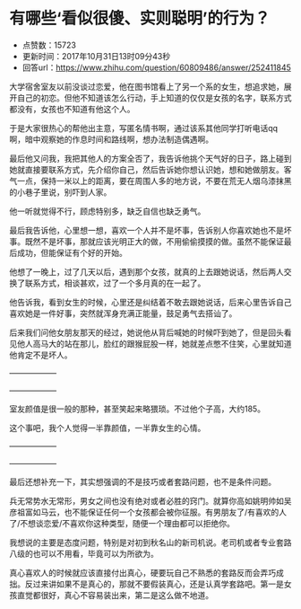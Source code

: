 # 有哪些‘看似很傻、实则聪明’的行为？
- 点赞数：15723
- 更新时间：2017年10月31日13时09分43秒
- 回答url：https://www.zhihu.com/question/60809486/answer/252411845
<body>
 <p data-pid="FVrGm9vZ">大学宿舍室友以前没谈过恋爱，他在图书馆看上了另一个系的女生，想追求她，展开自己的初恋。但他不知道该怎么行动，手上知道的仅仅是女孩的名字，联系方式都没有，女孩也不知道有他这个人。</p>
 <p data-pid="FbbUcxRe">于是大家很热心的帮他出主意，写匿名情书啊，通过该系其他同学打听电话qq啊，暗中观察她的作息时间和路线啊，想办法制造偶遇啊。</p>
 <p data-pid="1hBomb_Q">最后他又问我，我把其他人的方案全否了，我告诉他挑个天气好的日子，路上碰到她就直接要联系方式，先介绍你自己，然后告诉她你想认识她，想和她做朋友。客气一点，保持一米以上的距离，要在周围人多的地方说，不要在荒无人烟乌漆抹黑的小巷子里说，别吓到人家。</p>
 <p data-pid="WHS5Wt5q">他一听就觉得不行，顾虑特别多，缺乏自信也缺乏勇气。</p>
 <p data-pid="YziYwwO4">最后我告诉他，心里想一想，喜欢一个人并不是坏事，告诉别人你喜欢她也不是坏事。既然不是坏事，那就应该光明正大的做，不用偷偷摸摸的做。虽然不能保证最后成功，但能保证有个好的开始。</p>
 <p data-pid="g1s3QkFU">他想了一晚上，过了几天以后，遇到那个女孩，就真的上去跟她说话，然后两人交换了联系方式，相谈甚欢，过了一个多月真的在一起了。</p>
 <p data-pid="Paeg-XQM">他告诉我，看到女生的时候，心里还是纠结着不敢去跟她说话，后来心里告诉自己喜欢她是一件好事，突然就浑身充满正能量，鼓足勇气去搭讪了。</p>
 <p data-pid="n7u4CjXM">后来我们问他女朋友那天的经过，她说他从背后喊她的时候吓到她了，但是回头看见他人高马大的站在那儿，脸红的跟猴屁股一样，她就差点憋不住笑，心里就知道他肯定不是坏人。</p>
 <p data-pid="Q4V6nEuv">——————</p>
 <p data-pid="Dwv4d4g3">——————</p>
 <p data-pid="PvFOqNdf">室友颜值是很一般的那种，甚至笑起来略猥琐。不过他个子高，大约185。</p>
 <p data-pid="5RawTb4z">这个事吧，我个人觉得一半靠颜值，一半靠女生的心情。</p>
 <p data-pid="lQLTCnib">——————</p>
 <p data-pid="R39eTiLH">——————</p>
 <p data-pid="JOFAZKeH">最后还想补充一下，其实想强调的不是技巧或者套路问题，也不是条件问题。</p>
 <p data-pid="QrlRnxmN">兵无常势水无常形，男女之间也没有绝对或者必胜的窍门。就算你高如姚明帅如吴彦祖富如马云，也不能保证任何一个女孩都会被你征服。有男朋友了/有喜欢的人了/不想谈恋爱/不喜欢你这种类型，随便一个理由都可以拒绝你。</p>
 <p data-pid="-wjmrC06">我想说的主要是态度问题，特别是对初到秋名山的新司机说。老司机或者专业套路八级的也可以不用看，毕竟可以为所欲为。</p>
 <p data-pid="2BEaL6HM">真心喜欢人的时候就应该直接付出真心，硬要玩自己不熟悉的套路反而会弄巧成拙。反过来讲如果不是真心的，那就不要假装真心，还是认真学套路吧。第一是女孩直觉都很好，真心不容易装出来，第二是这么做不地道。</p>
</body>